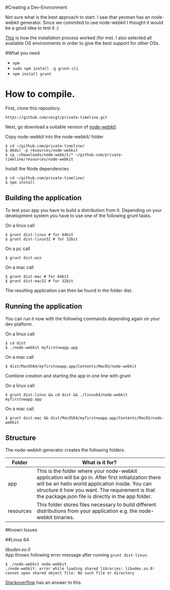 
#Creating a Dev-Environment

Not sure what is the best approach to start. I saw that yeoman has an node-webkit generator. Since we commited to use node-webkit I thought it would be a good idea to test it :)

[This](https://github.com/voigt/private-timeline/wiki/How-the-App-was-bootstrapped) is how the installation process worked (for me). I also selected all available OS environments in order to give the best support for other OSs.

#What you need

- `npm`
- `sudo npm install -g grunt-cli`
- `npm install grunt`


How to compile.
===============

First, clone this repository.

```
https://github.com/voigt/private-timeline.git
```

Next, go download a suitable version of [node-webkit](https://github.com/rogerwang/node-webkit).

Copy node-webkit into the node-webkit/ folder

```
$ cd ~/github.com/private-timeline/
$ mkdir -p resources/node-webkit
$ cp ~/Downloads/node-webkit/* ~/github.com/private-timeline/resources/node-webkit
```

Install the Node dependencies

```
$ cd ~/github.com/private-timeline/
$ npm install
```

## Building the application

To test your app you have to build a distribution from it. Depending on your development system you have to use one of the following grunt tasks.

On a linux call

```
$ grunt dist-linux # for 64bit
$ grunt dist-linux32 # for 32bit
```

On a pc call

```
$ grunt dist-win
```

On a mac call

```
$ grunt dist-mac # for 64bit
$ grunt dist-mac32 # for 32bit
```

The resulting application can then be found in the folder dist.

## Running the application

You can run it now with the following commands depending again on your dev platform.

On a linux call

```
$ cd dist
$ ./node-webkit myfirstnwapp.app
```

On a mac call

```
$ dist/MacOS64/myfirstnwapp.app/Contents/MacOS/node-webkit
```

Combine creation and starting the app in one line with grunt

On a linux call

```
$ grunt dist-linux && cd dist && ./linux64/node-webkit myfirstnwapp.app
```

On a mac call

```
$ grunt dist-mac && dist/MacOS64/myfirstnwapp.app/Contents/MacOS/node-webkit
```

## Structure

The node-webkit-generator creates the following folders.

| Folder  | What is it for? |
| ------------- | ------------- |
| app  | This is the folder where your node-webkit application will be go in. After first initialization there will be an hello world application inside. You can structure it how you want. The requirement is that the package.json file is directly in the app folder.  |
| resources  | This folder stores files necessary to build different distributions from your application e.g. the node-webkit binaries.  |


#Known Issues

##Linux 64

*libudev.so.0*  
App throws following error message after running `grunt dist-linux`:

```
$ ./node-webkit node-webkit 
./node-webkit: error while loading shared libraries: libudev.so.0: cannot open shared object file: No such file or directory
```

[Stackoverflow](http://askubuntu.com/questions/288821/how-do-i-resolve-a-cannot-open-shared-object-file-libudev-so-0-error) has an answer to this.

